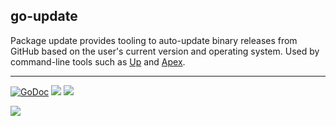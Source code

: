 ## go-update

Package update provides tooling to auto-update binary releases
from GitHub based on the user's current version and operating system. Used by command-line tools such as [Up](https://github.com/apex/up) and [Apex](https://github.com/apex/apex).

---

[![GoDoc](https://godoc.org/github.com/tj/go-update?status.svg)](https://godoc.org/github.com/tj/go-update)
![](https://img.shields.io/badge/license-MIT-blue.svg)
![](https://img.shields.io/badge/status-stable-green.svg)

<a href="https://apex.sh"><img src="http://tjholowaychuk.com:6000/svg/sponsor"></a>
